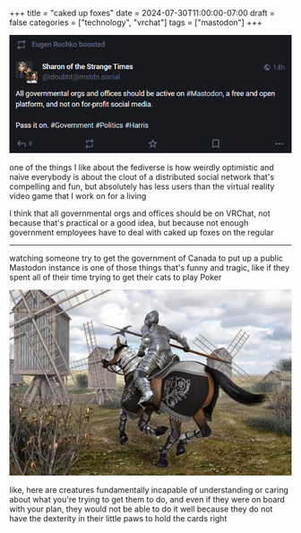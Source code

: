 +++
title = "caked up foxes"
date = 2024-07-30T11:00:00-07:00
draft = false
categories = ["technology", "vrchat"]
tags = ["mastodon"]
+++

![](./mastodon.png)

one of the things I like about the fediverse is how weirdly optimistic and naive everybody is about the clout of a distributed social network that's compelling and fun, but absolutely has less users than the virtual reality video game that I work on for a living

I think that all governmental orgs and offices should be on VRChat, not because that's practical or a good idea, but because not enough government employees have to deal with caked up foxes on the regular


-------

watching someone try to get the government of Canada to put up a public Mastodon instance is one of those things that's funny and tragic, like if they spent all of their time trying to get their cats to play Poker

![](./tilting.png)

like, here are creatures fundamentally incapable of understanding or caring about what you're trying to get them to do, and even if they were on board with your plan, they would not be able to do it well because they do not have the dexterity in their little paws to hold the cards right